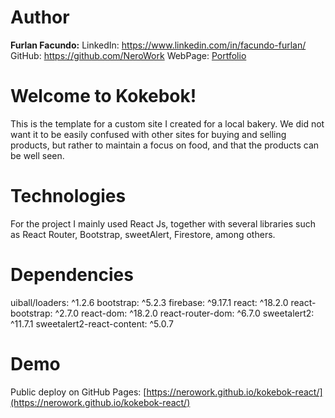 # Author
**Furlan Facundo:**
LinkedIn: https://www.linkedin.com/in/facundo-furlan/
GitHub: https://github.com/NeroWork
WebPage: [Portfolio](https://nerowork.github.io/PortafolioApp/)


# Welcome to Kokebok!

This is the template for a custom site I created for a local bakery. We did not want it to be easily confused with other sites for buying and selling products, but rather to maintain a focus on food, and that the products can be well seen.


# Technologies
For the project I mainly used React Js, together with several libraries such as React Router, Bootstrap, sweetAlert, Firestore, among others.


# Dependencies
uiball/loaders: ^1.2.6
bootstrap: ^5.2.3
firebase: ^9.17.1
react: ^18.2.0
react-bootstrap: ^2.7.0
react-dom: ^18.2.0
react-router-dom: ^6.7.0
sweetalert2: ^11.7.1
sweetalert2-react-content: ^5.0.7


# Demo
Public deploy on GitHub Pages: [https://nerowork.github.io/kokebok-react/](https://nerowork.github.io/kokebok-react/)
